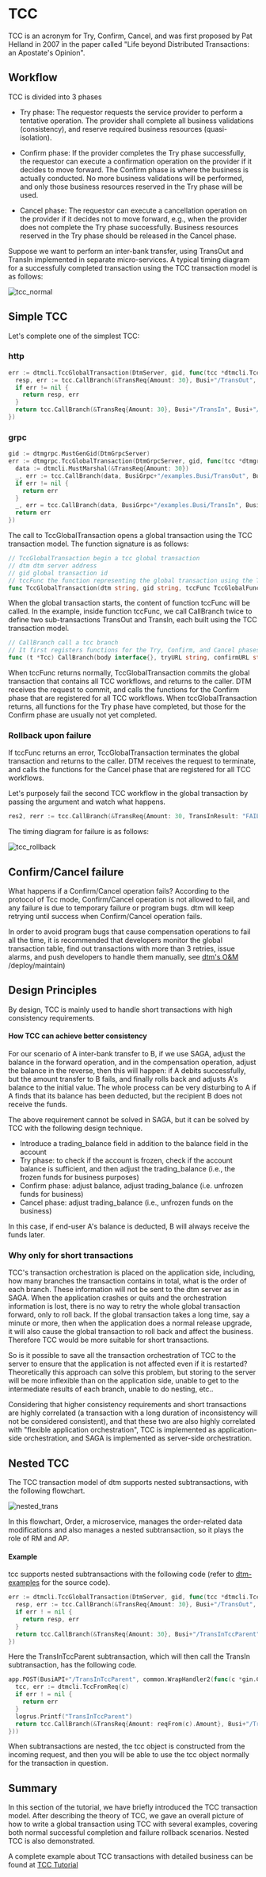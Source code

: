 # TCC

TCC is an acronym for Try, Confirm, Cancel, and was first proposed by Pat Helland in 2007 in the paper called "Life beyond Distributed Transactions: an Apostate's Opinion".

## Workflow

TCC is divided into 3 phases

- Try phase: The requestor requests the service provider to perform a tentative operation.
  The provider shall complete all business validations (consistency), and reserve required business resources (quasi-isolation).

- Confirm phase: If the provider completes the Try phase successfully, the requestor can execute a confirmation operation on the provider if it decides to move forward.
  The Confirm phase is where the business is actually conducted.
  No more business validations will be performed, and only those business resources reserved in the Try phase will be used.

- Cancel phase: The requestor can execute a cancellation operation on the provider if it decides not to move forward, e.g., when the provider does not complete the Try phase successfully.
  Business resources reserved in the Try phase should be released in the Cancel phase.

Suppose we want to perform an inter-bank transfer, using TransOut and TransIn implemented in separate micro-services.
A typical timing diagram for a successfully completed transaction using the TCC transaction model is as follows:

![tcc_normal](../imgs/tcc_normal.jpg)

## Simple TCC

Let's complete one of the simplest TCC:

### http
``` go
err := dtmcli.TccGlobalTransaction(DtmServer, gid, func(tcc *dtmcli.Tcc) (*resty.Response, error) {
  resp, err := tcc.CallBranch(&TransReq{Amount: 30}, Busi+"/TransOut", Busi+"/TransOutConfirm", Busi+"/TransOutRevert")
  if err != nil {
    return resp, err
  }
  return tcc.CallBranch(&TransReq{Amount: 30}, Busi+"/TransIn", Busi+"/TransInConfirm", Busi+"/TransInRevert")
})
```

### grpc
``` go
gid := dtmgrpc.MustGenGid(DtmGrpcServer)
err := dtmgrpc.TccGlobalTransaction(DtmGrpcServer, gid, func(tcc *dtmgrpc.TccGrpc) error {
  data := dtmcli.MustMarshal(&TransReq{Amount: 30})
  _, err := tcc.CallBranch(data, BusiGrpc+"/examples.Busi/TransOut", BusiGrpc+"/examples.Busi/TransOutConfirm", BusiGrpc+"/examples.Busi/TransOutRevert")
  if err != nil {
    return err
  }
  _, err = tcc.CallBranch(data, BusiGrpc+"/examples.Busi/TransIn", BusiGrpc+"/examples.Busi/TransInConfirm", BusiGrpc+"/examples.Busi/TransInRevert")
  return err
})
```

The call to TccGlobalTransaction opens a global transaction using the TCC transaction model.
The function signature is as follows:

``` go
// TccGlobalTransaction begin a tcc global transaction
// dtm dtm server address
// gid global transaction id
// tccFunc the function representing the global transaction using the TCC transaction model. The TCC workflow(s) can be invoked in tccFunc.
func TccGlobalTransaction(dtm string, gid string, tccFunc TccGlobalFunc) error
```

When the global transaction starts, the content of function tccFunc will be called.
In the example, inside function tccFunc, we call CallBranch twice to define two sub-transactions TransOut and TransIn, each built using the TCC transaction model.

``` go
// CallBranch call a tcc branch
// It first registers functions for the Try, Confirm, and Cancel phases. If the registration is successful, the function for the Try phase is called, and the result is returned.
func (t *Tcc) CallBranch(body interface{}, tryURL string, confirmURL string, cancelURL string) (*resty.Response, error)
```

When tccFunc returns normally, TccGlobalTransaction commits the global transaction that contains all TCC workflows, and returns to the caller.
DTM receives the request to commit, and calls the functions for the Confirm phase that are registered for all TCC workflows.
When tccGlobalTransaction returns, all functions for the Try phase have completed, but those for the Confirm phase are usually not yet completed.

### Rollback upon failure

If tccFunc returns an error, TccGlobalTransaction terminates the global transaction and returns to the caller.
DTM receives the request to terminate, and calls the functions for the Cancel phase that are registered for all TCC workflows.

Let's purposely fail the second TCC workflow in the global transaction by passing the argument and watch what happens.

``` go
res2, rerr := tcc.CallBranch(&TransReq{Amount: 30, TransInResult: "FAILURE"}, Busi+"/TransIn", Busi+"/TransInConfirm", Busi+"/TransInRevert")
```

The timing diagram for failure is as follows:

![tcc_rollback](../imgs/tcc_rollback.jpg)

## Confirm/Cancel failure

What happens if a Confirm/Cancel operation fails? According to the protocol of Tcc mode, Confirm/Cancel operation is not allowed to fail, and any failure is due to temporary failure or program bugs. dtm will keep retrying until success when Confirm/Cancel operation fails.

In order to avoid program bugs that cause compensation operations to fail all the time, it is recommended that developers monitor the global transaction table, find out transactions with more than 3 retries, issue alarms, and push developers to handle them manually, see [dtm's O&M](...) /deploy/maintain)

## Design Principles
By design, TCC is mainly used to handle short transactions with high consistency requirements.

#### How TCC can achieve better consistency
For our scenario of A inter-bank transfer to B, if we use SAGA, adjust the balance in the forward operation, and in the compensation operation, adjust the balance in the reverse, then this will happen: if A debits successfully, but the amount transfer to B fails, and finally rolls back and adjusts A's balance to the initial value. The whole process can be very disturbing to A if A finds that its balance has been deducted, but the recipient B does not receive the funds.

The above requirement cannot be solved in SAGA, but it can be solved by TCC with the following design technique.
- Introduce a trading_balance field in addition to the balance field in the account
- Try phase: to check if the account is frozen, check if the account balance is sufficient, and then adjust the trading_balance (i.e., the frozen funds for business purposes)
- Confirm phase: adjust balance, adjust trading_balance (i.e. unfrozen funds for business)
- Cancel phase: adjust trading_balance (i.e., unfrozen funds on the business)

In this case, if end-user A's balance is deducted, B will always receive the funds later.

### Why only for short transactions

TCC's transaction orchestration is placed on the application side, including, how many branches the transaction contains in total, what is the order of each branch. These information will not be sent to the dtm server as in SAGA. When the application crashes or quits and the orchestration information is lost, there is no way to retry the whole global transaction forward, only to roll back. If the global transaction takes a long time, say a minute or more, then when the application does a normal release upgrade, it will also cause the global transaction to roll back and affect the business. Therefore TCC would be more suitable for short transactions.

So is it possible to save all the transaction orchestration of TCC to the server to ensure that the application is not affected even if it is restarted? Theoretically this approach can solve this problem, but storing to the server will be more inflexible than on the application side, unable to get to the intermediate results of each branch, unable to do nesting, etc..

Considering that higher consistency requirements and short transactions are highly correlated (a transaction with a long duration of inconsistency will not be considered consistent), and that these two are also highly correlated with "flexible application orchestration", TCC is implemented as application-side orchestration, and SAGA is implemented as server-side orchestration.

## Nested TCC

The TCC transaction model of dtm supports nested subtransactions, with the following flowchart.

![nested_trans](../imgs/nested_trans.jpg)

In this flowchart, Order, a microservice, manages the order-related data modifications and also manages a nested subtransaction, so it plays the role of RM and AP.

#### Example

tcc supports nested subtransactions with the following code (refer to [dtm-examples](https://github.com/dtm-labs/dtm-examples) for the source code).

``` go
err := dtmcli.TccGlobalTransaction(DtmServer, gid, func(tcc *dtmcli.Tcc) (*resty.Response, error) {
  resp, err := tcc.CallBranch(&TransReq{Amount: 30}, Busi+"/TransOut", Busi+"/TransOutConfirm", Busi+"/TransOutRevert")
  if err ! = nil {
    return resp, err
  }
  return tcc.CallBranch(&TransReq{Amount: 30}, Busi+"/TransInTccParent", Busi+"/TransInConfirm", Busi+"/TransInRevert")
})
```

Here the TransInTccParent subtransaction, which will then call the TransIn subtransaction, has the following code.

``` go
app.POST(BusiAPI+"/TransInTccParent", common.WrapHandler2(func(c *gin.Context) interface{} {
  tcc, err := dtmcli.TccFromReq(c)
  if err ! = nil {
    return err
  }
  logrus.Printf("TransInTccParent")
  return tcc.CallBranch(&TransReq{Amount: reqFrom(c).Amount}, Busi+"/TransIn", Busi+"/TransInConfirm", Busi+"/TransInRevert")
}))
```

When subtransactions are nested, the tcc object is constructed from the incoming request, and then you will be able to use the tcc object normally for the transaction in question.

## Summary

In this section of the tutorial, we have briefly introduced the TCC transaction model. After describing the theory of TCC, we gave an overall picture of how to write a global transaction using TCC with several examples, covering both normal successful completion and failure rollback scenarios.
Nested TCC is also demonstrated.

A complete example about TCC transactions with detailed business can be found at [TCC Tutorial](https://segmentfault.com/a/1190000040331793/en)
